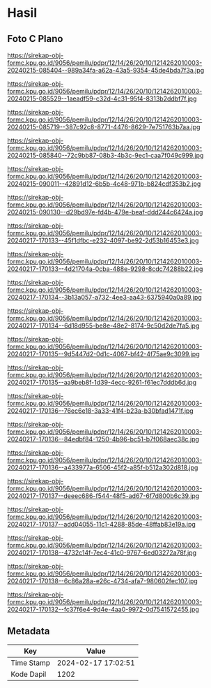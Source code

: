 # Hasil

## Foto C Plano

https://sirekap-obj-formc.kpu.go.id/9056/pemilu/pdpr/12/14/26/20/10/1214262010003-20240215-085404--989a34fa-a62a-43a5-9354-45de4bda7f3a.jpg

https://sirekap-obj-formc.kpu.go.id/9056/pemilu/pdpr/12/14/26/20/10/1214262010003-20240215-085529--1aeadf59-c32d-4c31-95f4-8313b2ddbf7f.jpg

https://sirekap-obj-formc.kpu.go.id/9056/pemilu/pdpr/12/14/26/20/10/1214262010003-20240215-085719--387c92c8-8771-4476-8629-7e751763b7aa.jpg

https://sirekap-obj-formc.kpu.go.id/9056/pemilu/pdpr/12/14/26/20/10/1214262010003-20240215-085840--72c9bb87-08b3-4b3c-9ec1-caa7f049c999.jpg

https://sirekap-obj-formc.kpu.go.id/9056/pemilu/pdpr/12/14/26/20/10/1214262010003-20240215-090011--42891d12-6b5b-4c48-971b-b824cdf353b2.jpg

https://sirekap-obj-formc.kpu.go.id/9056/pemilu/pdpr/12/14/26/20/10/1214262010003-20240215-090130--d29bd97e-fd4b-479e-beaf-ddd244c6424a.jpg

https://sirekap-obj-formc.kpu.go.id/9056/pemilu/pdpr/12/14/26/20/10/1214262010003-20240217-170133--45f1dfbc-e232-4097-be92-2d53b16453e3.jpg

https://sirekap-obj-formc.kpu.go.id/9056/pemilu/pdpr/12/14/26/20/10/1214262010003-20240217-170133--4d21704a-0cba-488e-9298-8cdc74288b22.jpg

https://sirekap-obj-formc.kpu.go.id/9056/pemilu/pdpr/12/14/26/20/10/1214262010003-20240217-170134--3b13a057-a732-4ee3-aa43-6375940a0a89.jpg

https://sirekap-obj-formc.kpu.go.id/9056/pemilu/pdpr/12/14/26/20/10/1214262010003-20240217-170134--6d18d955-be8e-48e2-8174-9c50d2de7fa5.jpg

https://sirekap-obj-formc.kpu.go.id/9056/pemilu/pdpr/12/14/26/20/10/1214262010003-20240217-170135--9d5447d2-0d1c-4067-bf42-4f75ae9c3099.jpg

https://sirekap-obj-formc.kpu.go.id/9056/pemilu/pdpr/12/14/26/20/10/1214262010003-20240217-170135--aa9beb8f-1d39-4ecc-9261-f61ec7dddb6d.jpg

https://sirekap-obj-formc.kpu.go.id/9056/pemilu/pdpr/12/14/26/20/10/1214262010003-20240217-170136--76ec6e18-3a33-41f4-b23a-b30bfad1471f.jpg

https://sirekap-obj-formc.kpu.go.id/9056/pemilu/pdpr/12/14/26/20/10/1214262010003-20240217-170136--84edbf84-1250-4b96-bc51-b7f068aec38c.jpg

https://sirekap-obj-formc.kpu.go.id/9056/pemilu/pdpr/12/14/26/20/10/1214262010003-20240217-170136--a433977a-6506-45f2-a85f-b512a302d818.jpg

https://sirekap-obj-formc.kpu.go.id/9056/pemilu/pdpr/12/14/26/20/10/1214262010003-20240217-170137--deeec686-f544-48f5-ad67-6f7d800b6c39.jpg

https://sirekap-obj-formc.kpu.go.id/9056/pemilu/pdpr/12/14/26/20/10/1214262010003-20240217-170137--add04055-11c1-4288-85de-48ffab83e19a.jpg

https://sirekap-obj-formc.kpu.go.id/9056/pemilu/pdpr/12/14/26/20/10/1214262010003-20240217-170138--4732c14f-7ec4-41c0-9767-6ed03272a78f.jpg

https://sirekap-obj-formc.kpu.go.id/9056/pemilu/pdpr/12/14/26/20/10/1214262010003-20240217-170138--6c86a28a-e26c-4734-afa7-980602fec107.jpg

https://sirekap-obj-formc.kpu.go.id/9056/pemilu/pdpr/12/14/26/20/10/1214262010003-20240217-170132--fc37f6e4-9d4e-4aa0-9972-0d7541572455.jpg


## Metadata

| Key        | Value               |
| ---------- | ------------------- |
| Time Stamp | 2024-02-17 17:02:51 |
| Kode Dapil | 1202                |



